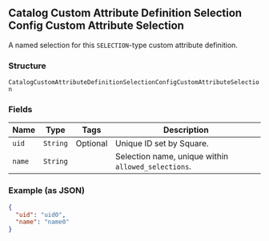 ## Catalog Custom Attribute Definition Selection Config Custom Attribute Selection

A named selection for this `SELECTION`-type custom attribute definition.

### Structure

`CatalogCustomAttributeDefinitionSelectionConfigCustomAttributeSelection`

### Fields

| Name | Type | Tags | Description |
|  --- | --- | --- | --- |
| `uid` | `String` | Optional | Unique ID set by Square. |
| `name` | `String` |  | Selection name, unique within `allowed_selections`. |

### Example (as JSON)

```json
{
  "uid": "uid0",
  "name": "name0"
}
```

